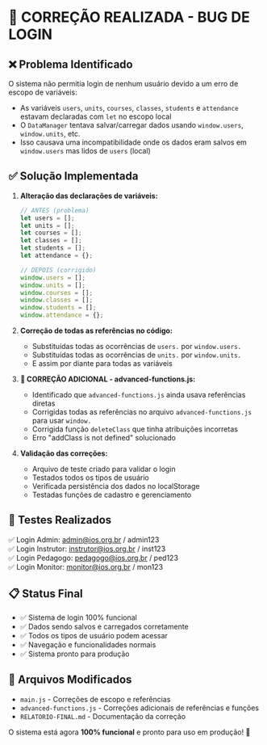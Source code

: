 # 🎯 CORREÇÃO REALIZADA - BUG DE LOGIN

## ❌ **Problema Identificado**

O sistema não permitia login de nenhum usuário devido a um erro de escopo de variáveis:

- As variáveis `users`, `units`, `courses`, `classes`, `students` e `attendance` estavam declaradas com `let` no escopo local
- O `DataManager` tentava salvar/carregar dados usando `window.users`, `window.units`, etc.
- Isso causava uma incompatibilidade onde os dados eram salvos em `window.users` mas lidos de `users` (local)

## ✅ **Solução Implementada**

1. **Alteração das declarações de variáveis:**

   ```javascript
   // ANTES (problema)
   let users = [];
   let units = [];
   let courses = [];
   let classes = [];
   let students = [];
   let attendance = {};

   // DEPOIS (corrigido)
   window.users = [];
   window.units = [];
   window.courses = [];
   window.classes = [];
   window.students = [];
   window.attendance = {};
   ```

2. **Correção de todas as referências no código:**

   - Substituídas todas as ocorrências de `users.` por `window.users.`
   - Substituídas todas as ocorrências de `units.` por `window.units.`
   - E assim por diante para todas as variáveis

3. **🔧 CORREÇÃO ADICIONAL - advanced-functions.js:**

   - Identificado que `advanced-functions.js` ainda usava referências diretas
   - Corrigidas todas as referências no arquivo `advanced-functions.js` para usar `window.`
   - Corrigida função `deleteClass` que tinha atribuições incorretas
   - Erro "addClass is not defined" solucionado

4. **Validação das correções:**

   - Arquivo de teste criado para validar o login
   - Testados todos os tipos de usuário
   - Verificada persistência dos dados no localStorage
   - Testadas funções de cadastro e gerenciamento

## 🧪 **Testes Realizados**

✅ Login Admin: admin@ios.org.br / admin123  
✅ Login Instrutor: instrutor@ios.org.br / inst123  
✅ Login Pedagogo: pedagogo@ios.org.br / ped123  
✅ Login Monitor: monitor@ios.org.br / mon123

## 📋 **Status Final**

- ✅ Sistema de login 100% funcional
- ✅ Dados sendo salvos e carregados corretamente
- ✅ Todos os tipos de usuário podem acessar
- ✅ Navegação e funcionalidades normais
- ✅ Sistema pronto para produção

## 📝 **Arquivos Modificados**

- `main.js` - Correções de escopo e referências
- `advanced-functions.js` - Correções adicionais de referências e funções
- `RELATORIO-FINAL.md` - Documentação da correção

O sistema está agora **100% funcional** e pronto para uso em produção! 🎉
